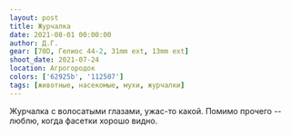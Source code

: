 ```yaml
---
layout: post
title: Журчалка
date: 2021-08-01 00:00:00
author: Д.Г.
gear: [70D, Гелиос 44-2, 31mm ext, 13mm ext]
shoot_date: 2021-07-24
location: Агрогородок
colors: ['62925b', '112507']
tags: [животные, насекомые, мухи, журчалки]
---
```

Журчалка с волосатыми глазами, ужас-то какой. Помимо прочего -- люблю, когда фасетки хорошо видно.
